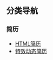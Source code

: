 ## 分类导航

### 简历
- [HTML简历](https://lllllllqw.github.io/HtmlCV)
- [特效动态简历](https://lllllllqw.github.io/CV/dist/#/)